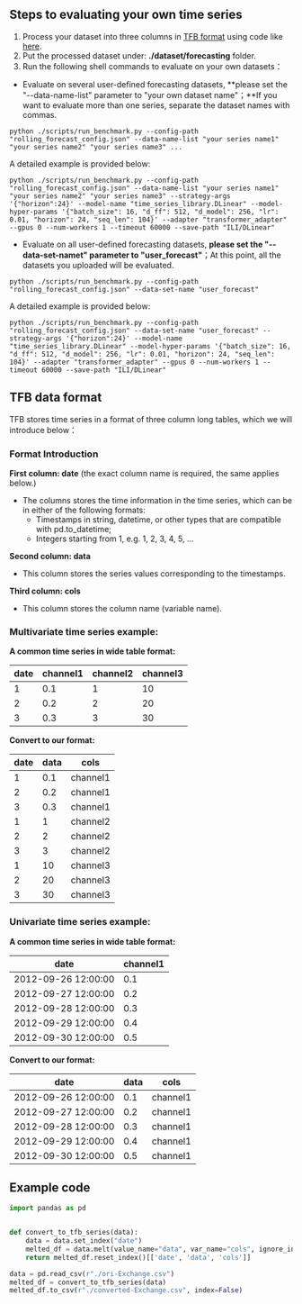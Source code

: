 ## Steps to evaluating your own time series

1. Process your dataset into three columns in [TFB format](#TFB-data-format) using code like [here](#Example-code).  
2. Put the processed dataset under: **./dataset/forecasting** folder.
3. Run the following shell commands to evaluate on your own datasets：

- Evaluate on several user-defined forecasting datasets,  **please set the "--data-name-list" parameter to "your own dataset name"；**If you want to evaluate more than one series, separate the dataset names with commas.

```shell
python ./scripts/run_benchmark.py --config-path "rolling_forecast_config.json" --data-name-list "your series name1" "your series name2" "your series name3" ...
```

A detailed example is provided below:

```shell
python ./scripts/run_benchmark.py --config-path "rolling_forecast_config.json" --data-name-list "your series name1" "your series name2" "your series name3" --strategy-args '{"horizon":24}' --model-name "time_series_library.DLinear" --model-hyper-params '{"batch_size": 16, "d_ff": 512, "d_model": 256, "lr": 0.01, "horizon": 24, "seq_len": 104}' --adapter "transformer_adapter" --gpus 0 --num-workers 1 --timeout 60000 --save-path "ILI/DLinear"
```

- Evaluate on all user-defined forecasting datasets,  **please set the "--data-set-namet" parameter to "user_forecast"**；At this point, all the datasets you uploaded will be evaluated.

```shell
python ./scripts/run_benchmark.py --config-path "rolling_forecast_config.json" --data-set-name "user_forecast"
```

A detailed example is provided below:

```shell
python ./scripts/run_benchmark.py --config-path "rolling_forecast_config.json" --data-set-name "user_forecast" --strategy-args '{"horizon":24}' --model-name "time_series_library.DLinear" --model-hyper-params '{"batch_size": 16, "d_ff": 512, "d_model": 256, "lr": 0.01, "horizon": 24, "seq_len": 104}' --adapter "transformer_adapter" --gpus 0 --num-workers 1 --timeout 60000 --save-path "ILI/DLinear"
```



## TFB data format

TFB stores time series in a format of three column long tables,  which we will introduce below：

### Format Introduction

**First column: date** (the exact column name is required, the same applies below.)

- The columns stores the time information in the time series, which can be in either of the following formats:
  - Timestamps in string, datetime, or other types that are compatible with pd.to_datetime;
  - Integers starting from 1, e.g. 1, 2, 3, 4, 5, ...
  

**Second column: data**

- This column stores the series values corresponding to the timestamps.

**Third column: cols**

- This column stores the column name (variable name).

  


### Multivariate time series example:

**A common time series in wide table format:**

| date | channel1 | channel2 | channel3 |
| ---- | -------- | -------- | -------- |
| 1    | 0.1      | 1        | 10       |
| 2    | 0.2      | 2        | 20       |
| 3    | 0.3      | 3        | 30       |

**Convert to our format:**

| date | data | cols     |
| ---- | ---- | -------- |
| 1    | 0.1  | channel1 |
| 2    | 0.2  | channel1 |
| 3    | 0.3  | channel1 |
| 1    | 1    | channel2 |
| 2    | 2    | channel2 |
| 3    | 3    | channel2 |
| 1    | 10   | channel3 |
| 2    | 20   | channel3 |
| 3    | 30   | channel3 |



###  Univariate time series example:

**A common time series in wide table format:**

| date                | channel1 |
| ------------------- | -------- |
| 2012-09-26 12:00:00 | 0.1      |
| 2012-09-27 12:00:00 | 0.2      |
| 2012-09-28 12:00:00 | 0.3      |
| 2012-09-29 12:00:00 | 0.4      |
| 2012-09-30 12:00:00 | 0.5      |

**Convert to our format:**

| date                | data | cols     |
| ------------------- | ---- | -------- |
| 2012-09-26 12:00:00 | 0.1  | channel1 |
| 2012-09-27 12:00:00 | 0.2  | channel1 |
| 2012-09-28 12:00:00 | 0.3  | channel1 |
| 2012-09-29 12:00:00 | 0.4  | channel1 |
| 2012-09-30 12:00:00 | 0.5  | channel1 |





## Example code

```python
import pandas as pd


def convert_to_tfb_series(data):
    data = data.set_index("date")
    melted_df = data.melt(value_name="data", var_name="cols", ignore_index=False)
    return melted_df.reset_index()[['date', 'data', 'cols']]

data = pd.read_csv(r"./ori-Exchange.csv")
melted_df = convert_to_tfb_series(data)
melted_df.to_csv(r"./converted-Exchange.csv", index=False)

```

